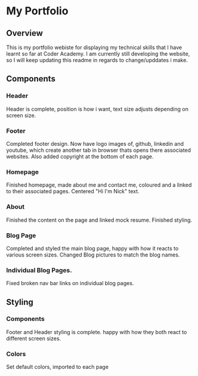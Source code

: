 # My Portfolio

## Overview

This is my portfolio webiste for displaying my technical skills that I have learnt so far at Coder Academy. I am currently still developing the website, so I will keep updating this readme in regards to change/upddates i make.

## Components

### Header
Header is complete, position is how i want, text size adjusts depending on screen size.
### Footer
Completed footer design. Now have logo images of, github, linkedin and youtube, which create another tab in browser thats opens there associated websites. Also added copyright at the bottom of each page.

### Homepage
Finished homepage, made about me and contact me, coloured and a linked to their associated pages. Centered "Hi I'm Nick" text.

### About
Finished the content on the page and linked mock resume. Finished styling.

### Blog Page
Completed and styled the main blog page, happy with how it reacts to various screen sizes. Changed Blog pictures to match the blog names.

### Individual Blog Pages.

Fixed broken nav bar links on individual blog pages.
## Styling

### Components

Footer and Header styling is complete. happy with how they both react to different screen sizes.

### Colors
Set default colors, imported to each page